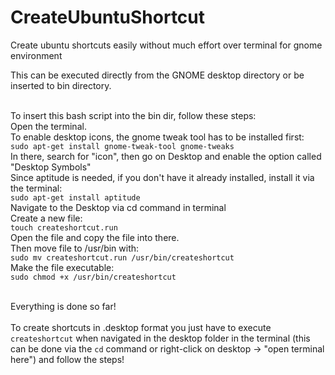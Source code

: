 # CreateUbuntuShortcut
Create ubuntu shortcuts easily without much effort over terminal for gnome environment

This can be executed directly from the GNOME desktop directory or be inserted to bin directory.<br><br>

To insert this bash script into the bin dir, follow these steps:<br>
Open the terminal.<br>
To enable desktop icons, the gnome tweak tool has to be installed first:<br>
`sudo apt-get install gnome-tweak-tool gnome-tweaks`<br>
In there, search for "icon", then go on Desktop and enable the option called "Desktop Symbols"<br>
Since aptitude is needed, if you don't have it already installed, install it via the terminal:<br>
`sudo apt-get install aptitude`<br>
Navigate to the Desktop via cd command in terminal<br>
Create a new file:<br>
`touch createshortcut.run`<br>
Open the file and copy the file into there.<br>
Then move file to /usr/bin with:<br>
`sudo mv createshortcut.run /usr/bin/createshortcut`<br>
Make the file executable:<br>
`sudo chmod +x /usr/bin/createshortcut`<br><br>

Everything is done so far!<br><br>
To create shortcuts in .desktop format you just have to execute `createshortcut` when navigated in the desktop folder in the terminal (this can be done via the `cd` command or right-click on desktop -> "open terminal here") and follow the steps!
